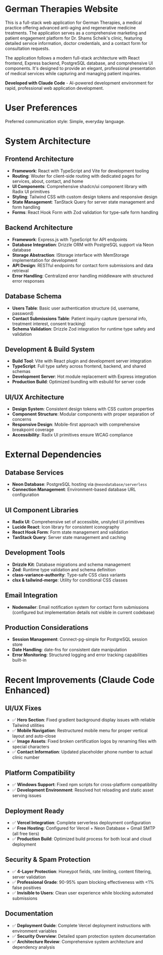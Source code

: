 # German Therapies Website

This is a full-stack web application for German Therapies, a medical practice offering advanced anti-aging and regenerative medicine treatments. The application serves as a comprehensive marketing and patient engagement platform for Dr. Shams Scheik's clinic, featuring detailed service information, doctor credentials, and a contact form for consultation requests.

The application follows a modern full-stack architecture with React frontend, Express backend, PostgreSQL database, and comprehensive UI components. It's designed to provide an elegant, professional presentation of medical services while capturing and managing patient inquiries.

**Developed with Claude Code** - AI-powered development environment for rapid, professional web application development.

# User Preferences

Preferred communication style: Simple, everyday language.

# System Architecture

## Frontend Architecture
- **Framework**: React with TypeScript and Vite for development tooling
- **Routing**: Wouter for client-side routing with dedicated pages for services, about, contact, and home
- **UI Components**: Comprehensive shadcn/ui component library with Radix UI primitives
- **Styling**: Tailwind CSS with custom design tokens and responsive design
- **State Management**: TanStack Query for server state management and form handling
- **Forms**: React Hook Form with Zod validation for type-safe form handling

## Backend Architecture
- **Framework**: Express.js with TypeScript for API endpoints
- **Database Integration**: Drizzle ORM with PostgreSQL support via Neon database
- **Storage Abstraction**: IStorage interface with MemStorage implementation for development
- **API Design**: RESTful endpoints for contact form submissions and data retrieval
- **Error Handling**: Centralized error handling middleware with structured error responses

## Database Schema
- **Users Table**: Basic user authentication structure (id, username, password)
- **Contact Submissions Table**: Patient inquiry capture (personal info, treatment interest, consent tracking)
- **Schema Validation**: Drizzle Zod integration for runtime type safety and validation

## Development & Build System
- **Build Tool**: Vite with React plugin and development server integration
- **TypeScript**: Full type safety across frontend, backend, and shared schemas
- **Development Server**: Hot module replacement with Express integration
- **Production Build**: Optimized bundling with esbuild for server code

## UI/UX Architecture
- **Design System**: Consistent design tokens with CSS custom properties
- **Component Structure**: Modular components with proper separation of concerns
- **Responsive Design**: Mobile-first approach with comprehensive breakpoint coverage
- **Accessibility**: Radix UI primitives ensure WCAG compliance

# External Dependencies

## Database Services
- **Neon Database**: PostgreSQL hosting via `@neondatabase/serverless`
- **Connection Management**: Environment-based database URL configuration

## UI Component Libraries
- **Radix UI**: Comprehensive set of accessible, unstyled UI primitives
- **Lucide React**: Icon library for consistent iconography
- **React Hook Form**: Form state management and validation
- **TanStack Query**: Server state management and caching

## Development Tools
- **Drizzle Kit**: Database migrations and schema management
- **Zod**: Runtime type validation and schema definition
- **class-variance-authority**: Type-safe CSS class variants
- **clsx & tailwind-merge**: Utility for conditional CSS classes

## Email Integration
- **Nodemailer**: Email notification system for contact form submissions (configured but implementation details not visible in current codebase)

## Production Considerations
- **Session Management**: Connect-pg-simple for PostgreSQL session store
- **Date Handling**: date-fns for consistent date manipulation
- **Error Monitoring**: Structured logging and error tracking capabilities built-in

# Recent Improvements (Claude Code Enhanced)

## UI/UX Fixes
- ✅ **Hero Section**: Fixed gradient background display issues with reliable Tailwind utilities
- ✅ **Mobile Navigation**: Restructured mobile menu for proper vertical layout and auto-close
- ✅ **Image Assets**: Fixed broken certification logos by renaming files with special characters
- ✅ **Contact Information**: Updated placeholder phone number to actual clinic number

## Platform Compatibility
- ✅ **Windows Support**: Fixed npm scripts for cross-platform compatibility
- ✅ **Development Environment**: Resolved hot reloading and static asset serving issues

## Deployment Ready
- ✅ **Vercel Integration**: Complete serverless deployment configuration
- ✅ **Free Hosting**: Configured for Vercel + Neon Database + Gmail SMTP (all free tiers)
- ✅ **Production Build**: Optimized build process for both local and cloud deployment

## Security & Spam Protection
- ✅ **4-Layer Protection**: Honeypot fields, rate limiting, content filtering, server validation
- ✅ **Professional Grade**: 90-95% spam blocking effectiveness with <1% false positives
- ✅ **Invisible to Users**: Clean user experience while blocking automated submissions

## Documentation
- ✅ **Deployment Guide**: Complete Vercel deployment instructions with environment variables
- ✅ **Security Overview**: Detailed spam protection system documentation
- ✅ **Architecture Review**: Comprehensive system architecture and dependency analysis
